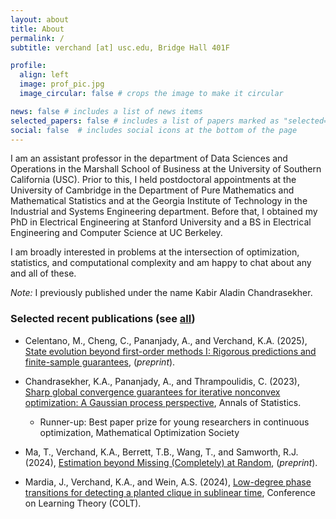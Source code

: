 ```yaml
---
layout: about
title: About
permalink: /
subtitle: verchand [at] usc.edu, Bridge Hall 401F

profile:
  align: left 
  image: prof_pic.jpg
  image_circular: false # crops the image to make it circular

news: false # includes a list of news items
selected_papers: false # includes a list of papers marked as "selected={true}"
social: false  # includes social icons at the bottom of the page
---
```

I am an assistant professor in the department of Data Sciences and Operations in the Marshall School of Business at the University of Southern California (USC).  Prior to this, I held postdoctoral appointments at the University of Cambridge in the Department of Pure Mathematics and Mathematical Statistics and at the Georgia Institute of Technology in the Industrial and Systems Engineering department.  Before that, I obtained my PhD in Electrical Engineering at Stanford University and a BS in Electrical Engineering and Computer Science at UC Berkeley.

I am broadly interested in problems at the intersection of optimization, statistics, and computational complexity and am happy to chat about any and all of these.  


*Note:* I previously published under the name Kabir Aladin Chandrasekher. 


### Selected recent publications (see [all](https://kabirverchand.github.io/publications))

- Celentano, M., Cheng, C., Pananjady, A., and Verchand, K.A. (2025), [State evolution beyond first-order methods I: Rigorous predictions and finite-sample guarantees](https://www.arxiv.org/abs/2507.19611), (<em>preprint</em>).

- Chandrasekher, K.A., Pananjady, A., and Thrampoulidis, C. (2023), [Sharp global convergence guarantees for iterative nonconvex optimization: A Gaussian process perspective](https://arxiv.org/abs/2109.09859), Annals of Statistics.
    - Runner-up: Best paper prize for young researchers in continuous
      optimization, Mathematical Optimization Society

- Ma, T., Verchand, K.A., Berrett, T.B., Wang, T., and Samworth, R.J. (2024), [Estimation beyond Missing (Completely) at Random](https://arxiv.org/abs/2410.10704), (<em>preprint</em>). 

- Mardia, J., Verchand, K.A., and Wein, A.S. (2024), [Low-degree phase transitions for detecting a planted clique in sublinear time](https://arxiv.org/abs/2402.05451), Conference on Learning Theory (COLT).
